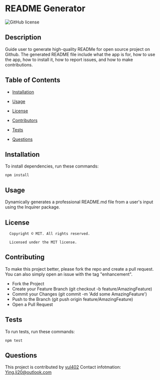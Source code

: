 # README Generator
![GitHub license](https://img.shields.io/badge/license-MIT-yellowgreen.svg)

## Description

Guide user to generate high-quality READMe for open source project on Github. The generated README file include what the app is for, how to use the app, how to install it, how to report issues, and how to make contributions.


## Table of Contents

* [Installation](#Installation)

* [Usage](#usage)


* [License](#license)


* [Contributors](#contributors)

* [Tests](#tests)

* [Questions](#questions)


## Installation

To install dependencies, run these commands:

```
npm install
```


## Usage

Dynamically generates a professional README.md file from a user's input using the Inquirer package.

## License

      Copyright © MIT. All rights reserved. 
      
      Licensed under the MIT license.


## Contributing
To make this project better, please fork the repo and create a pull request. You can also simply open an issue with the tag "enhancement".

* Fork the Project
* Create your Feature Branch (git checkout -b feature/AmazingFeature)
* Commit your Changes (git commit -m 'Add some AmazingFeature')
* Push to the Branch (git push origin feature/AmazingFeature)
* Open a Pull Request




## Tests

To run tests, run these commands:

```
npm test
```

## Questions
This project is contributed by [yul402](https://github.com/yul402/)
Contact infotmation: Ying.li20@outlook.com
